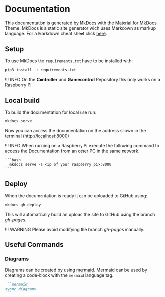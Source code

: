 # Documentation

This documentation is generated by [MkDocs](https://www.mkdocs.org) with the [Material for MkDocs](https://squidfunk.github.io/mkdocs-material/) Theme. MkDocs is a static site generator wich uses Markdown as markup language. For a Markdown cheat sheet click [here](https://www.markdownguide.org/cheat-sheet).

## Setup

To use MkDocs the `requirements.txt` have to be installed with:

```bash
pip3 install -r requirements.txt
```

!!! INFO
    On the **Controller** and **Gamecontrol** Repository this only works on a Raspberry Pi

## Local build

To build the documentation for local use run:

```bash
mkdocs serve
```

Now you can access the documentation on the address shown in the terminal ([http://localhost:8000](http://localhost:8000))

!!! INFO
    When running on a Raspberry Pi execute the following command to access the Documentation from an other PC in the same network.

    ```bash
      mkdocs serve -a <ip of your raspberry pi>:8000
    ```

## Deploy

When the documentation is ready it can be uploaded to GitHub using:

```bash
mkdocs gh-deploy
```

This will automatically build an upload the site to GitHub using the branch *gh-pages*.

!!! WARNING
    Please avoid modifying the branch *gh-pages* manually.

## Useful Commands

### Diagrams

Diagrams can be created by using [mermaid](https://mermaid-js.github.io/mermaid/). Mermaid can be used by creating a code-block with the `mermaid` language tag.

````md
```mermaid
<your diagram>
```
````